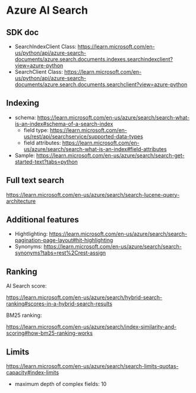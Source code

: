 # Azure AI Search

## SDK doc

- SearchIndexClient Class: https://learn.microsoft.com/en-us/python/api/azure-search-documents/azure.search.documents.indexes.searchindexclient?view=azure-python
- SearchClient Class: https://learn.microsoft.com/en-us/python/api/azure-search-documents/azure.search.documents.searchclient?view=azure-python

## Indexing

- schema: https://learn.microsoft.com/en-us/azure/search/search-what-is-an-index#schema-of-a-search-index
    - field type: https://learn.microsoft.com/en-us/rest/api/searchservice/supported-data-types
    - field attributes: https://learn.microsoft.com/en-us/azure/search/search-what-is-an-index#field-attributes
- Sample: https://learn.microsoft.com/en-us/azure/search/search-get-started-text?tabs=python

## Full text search

https://learn.microsoft.com/en-us/azure/search/search-lucene-query-architecture

## Additional features

- Hightlighting: https://learn.microsoft.com/en-us/azure/search/search-pagination-page-layout#hit-highlighting
- Synonyms: https://learn.microsoft.com/en-us/azure/search/search-synonyms?tabs=rest%2Crest-assign

## Ranking

AI Search score:

https://learn.microsoft.com/en-us/azure/search/hybrid-search-ranking#scores-in-a-hybrid-search-results

BM25 ranking:

https://learn.microsoft.com/en-us/azure/search/index-similarity-and-scoring#how-bm25-ranking-works

## Limits

https://learn.microsoft.com/en-us/azure/search/search-limits-quotas-capacity#index-limits

- maximum depth of complex fields: 10
